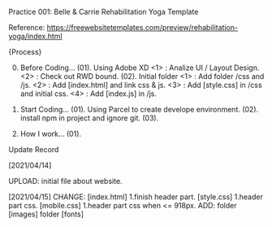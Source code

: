 Practice 001: Belle & Carrie Rehabilitation Yoga Template

Reference: https://freewebsitetemplates.com/preview/rehabilitation-yoga/index.html

{Process}

00. Before Coding...
    (01). Using Adobe XD
        <1> : Analize UI / Layout Design. 
        <2> : Check out RWD bound.
    (02). Initial folder
        <1> : Add folder /css and /js.
        <2> : Add [index.html] and link css & js.
        <3> : Add [style.css] in /css and initial css.
        <4> : Add [index.js] in /js.

01. Start Coding...
    (01). Using Parcel to create develope environment.
    (02). install npm in project and ignore git.
    (03). 

02. How I work...
    (01). 

Update Record

[2021/04/14]

UPLOAD:
initial file about website.

[2021/04/15]
CHANGE:
[index.html]
    1.finish header part.
[style.css]
    1.header part css.
[mobile.css]
    1.header part css when <= 918px.
ADD:
folder [images]
folder [fonts]
